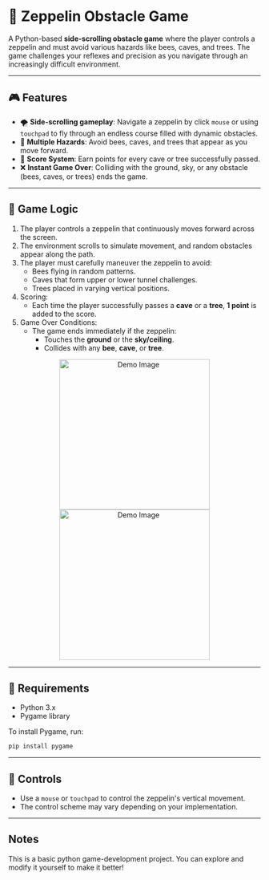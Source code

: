# 🎈 Zeppelin Obstacle Game

A Python-based **side-scrolling obstacle game** where the player controls a zeppelin and must avoid various hazards like bees, caves, and trees. The game challenges your reflexes and precision as you navigate through an increasingly difficult environment.

---

## 🎮 Features

- 🌪️ **Side-scrolling gameplay**: Navigate a zeppelin by click `mouse` or using `touchpad` to fly through an endless course filled with dynamic obstacles.
- 🐝 **Multiple Hazards**: Avoid bees, caves, and trees that appear as you move forward.
- 🧠 **Score System**: Earn points for every cave or tree successfully passed.
- ❌ **Instant Game Over**: Colliding with the ground, sky, or any obstacle (bees, caves, or trees) ends the game.

---

## 🧠 Game Logic

1. The player controls a zeppelin that continuously moves forward across the screen.
2. The environment scrolls to simulate movement, and random obstacles appear along the path.
3. The player must carefully maneuver the zeppelin to avoid:
   - Bees flying in random patterns.
   - Caves that form upper or lower tunnel challenges.
   - Trees placed in varying vertical positions.
4. Scoring:
   - Each time the player successfully passes a **cave** or a **tree**, **1 point** is added to the score.
5. Game Over Conditions:
   - The game ends immediately if the zeppelin:
     - Touches the **ground** or the **sky/ceiling**.
     - Collides with any **bee**, **cave**, or **tree**.

<div align="center">
  <img src="https://i.postimg.cc/zBVL3qwr/2025-05-17-31.png" alt="Demo Image" style="width: 300px; height: auto;" />
  <img src="https://i.postimg.cc/9MZDyJk8/2025-05-17-29.png" alt="Demo Image" style="width: 300px; height: auto;" />
</div>

---

## 🔧 Requirements

- Python 3.x
- Pygame library

To install Pygame, run:
```bash
pip install pygame
```

---

## 🔑 Controls
- Use a `mouse` or `touchpad` to control the zeppelin's vertical movement.
- The control scheme may vary depending on your implementation.

---

## Notes
This is a basic python game-development project. You can explore and modify it yourself to make it better!
